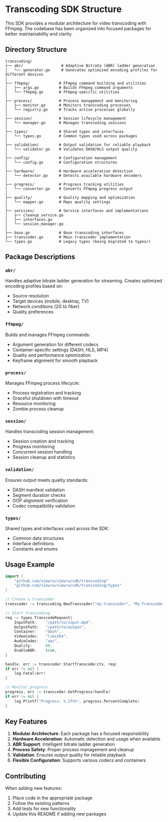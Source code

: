 # Transcoding SDK Structure

This SDK provides a modular architecture for video transcoding with FFmpeg. The codebase has been organized into focused packages for better maintainability and clarity.

## Directory Structure

```
transcoding/
├── abr/                 # Adaptive Bitrate (ABR) ladder generation
│   └── generator.go     # Generates optimized encoding profiles for different devices
│
├── ffmpeg/             # FFmpeg command building and utilities
│   ├── args.go         # Builds FFmpeg command arguments
│   └── ffmpeg.go       # FFmpeg-specific utilities
│
├── process/            # Process management and monitoring
│   ├── monitor.go      # Monitors transcoding processes
│   └── registry.go     # Tracks active processes globally
│
├── session/            # Session lifecycle management
│   └── manager.go      # Manages transcoding sessions
│
├── types/              # Shared types and interfaces
│   └── types.go        # Common types used across packages
│
├── validation/         # Output validation for reliable playback
│   └── validator.go    # Validates DASH/HLS output quality
│
├── config/             # Configuration management
│   └── config.go       # Configuration structures
│
├── hardware/           # Hardware acceleration detection
│   └── detector.go     # Detects available hardware encoders
│
├── progress/           # Progress tracking utilities
│   └── converter.go    # Converts FFmpeg progress output
│
├── quality/            # Quality mapping and optimization
│   └── mapper.go       # Maps quality settings
│
├── services/           # Service interfaces and implementations
│   ├── cleanup_service.go
│   ├── interfaces.go
│   └── session_manager.go
│
├── base.go             # Base transcoding interfaces
├── transcoder.go       # Main transcoder implementation
└── types.go            # Legacy types (being migrated to types/)
```

## Package Descriptions

### `abr/`
Handles adaptive bitrate ladder generation for streaming. Creates optimized encoding profiles based on:
- Source resolution
- Target devices (mobile, desktop, TV)
- Network conditions (2G to fiber)
- Quality preferences

### `ffmpeg/`
Builds and manages FFmpeg commands:
- Argument generation for different codecs
- Container-specific settings (DASH, HLS, MP4)
- Quality and performance optimization
- Keyframe alignment for smooth playback

### `process/`
Manages FFmpeg process lifecycle:
- Process registration and tracking
- Graceful shutdown with timeout
- Resource monitoring
- Zombie process cleanup

### `session/`
Handles transcoding session management:
- Session creation and tracking
- Progress monitoring
- Concurrent session handling
- Session cleanup and statistics

### `validation/`
Ensures output meets quality standards:
- DASH manifest validation
- Segment duration checks
- GOP alignment verification
- Codec compatibility validation

### `types/`
Shared types and interfaces used across the SDK:
- Common data structures
- Interface definitions
- Constants and enums

## Usage Example

```go
import (
    "github.com/viewra/viewra/sdk/transcoding"
    "github.com/viewra/viewra/sdk/transcoding/types"
)

// Create a transcoder
transcoder := transcoding.NewTranscoder("my-transcoder", "My Transcoder", "1.0", "Author", 100)

// Start transcoding
req := types.TranscodeRequest{
    InputPath:    "/path/to/input.mp4",
    OutputPath:   "/path/to/output",
    Container:    "dash",
    VideoCodec:   "libx264",
    AudioCodec:   "aac",
    Quality:      80,
    EnableABR:    true,
}

handle, err := transcoder.StartTranscode(ctx, req)
if err != nil {
    log.Fatal(err)
}

// Monitor progress
progress, err := transcoder.GetProgress(handle)
if err != nil {
    log.Printf("Progress: %.2f%%", progress.PercentComplete)
}
```

## Key Features

1. **Modular Architecture**: Each package has a focused responsibility
2. **Hardware Acceleration**: Automatic detection and usage when available
3. **ABR Support**: Intelligent bitrate ladder generation
4. **Process Safety**: Proper process management and cleanup
5. **Validation**: Ensures output quality for reliable playback
6. **Flexible Configuration**: Supports various codecs and containers

## Contributing

When adding new features:
1. Place code in the appropriate package
2. Follow the existing patterns
3. Add tests for new functionality
4. Update this README if adding new packages